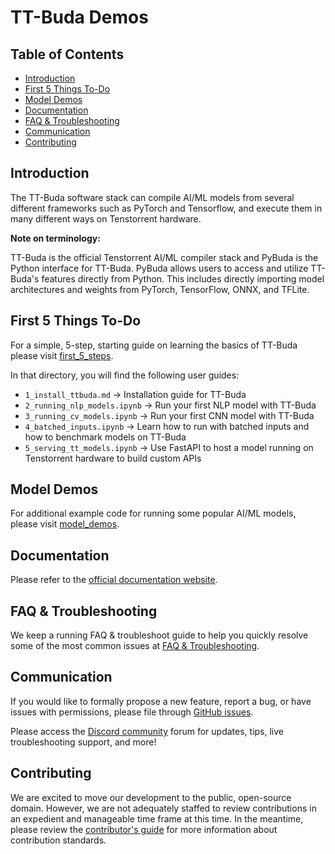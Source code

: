 # TT-Buda Demos

## Table of Contents

- [Introduction](#introduction)
- [First 5 Things To-Do](first_5_steps/)
- [Model Demos](model_demos/)
- [Documentation](https://docs.tenstorrent.com/tenstorrent/)
- [FAQ & Troubleshooting](FAQ.md)
- [Communication](#communication)
- [Contributing](#contributing)

## Introduction

The TT-Buda software stack can compile AI/ML models from several different frameworks such as PyTorch and Tensorflow, and execute them in many different ways on Tenstorrent hardware.

**Note on terminology:**

TT-Buda is the official Tenstorrent AI/ML compiler stack and PyBuda is the Python interface for TT-Buda. PyBuda allows users to access and utilize TT-Buda's features directly from Python. This includes directly importing model architectures and weights from PyTorch, TensorFlow, ONNX, and TFLite.

## First 5 Things To-Do

For a simple, 5-step, starting guide on learning the basics of TT-Buda please visit [first_5_steps](first_5_steps/).

In that directory, you will find the following user guides:

- `1_install_ttbuda.md` -> Installation guide for TT-Buda
- `2_running_nlp_models.ipynb` -> Run your first NLP model with TT-Buda
- `3_running_cv_models.ipynb` -> Run your first CNN model with TT-Buda
- `4_batched_inputs.ipynb` -> Learn how to run with batched inputs and how to benchmark models on TT-Buda
- `5_serving_tt_models.ipynb` -> Use FastAPI to host a model running on Tenstorrent hardware to build custom APIs

## Model Demos

For additional example code for running some popular AI/ML models, please visit [model_demos](model_demos/).

## Documentation

Please refer to the [official documentation website](https://docs.tenstorrent.com/tenstorrent/).

## FAQ & Troubleshooting

We keep a running FAQ & troubleshoot guide to help you quickly resolve some of the most common issues at [FAQ & Troubleshooting](FAQ.md).

## Communication

If you would like to formally propose a new feature, report a bug, or have issues with permissions, please file through [GitHub issues](../../issues).

Please access the [Discord community](https://discord.gg/xUHw4tMcRV) forum for updates, tips, live troubleshooting support, and more!

## Contributing

We are excited to move our development to the public, open-source domain. However, we are not adequately staffed to review contributions in an expedient and manageable time frame at this time. In the meantime, please review the [contributor's guide](CONTRIBUTING.md) for more information about contribution standards.
